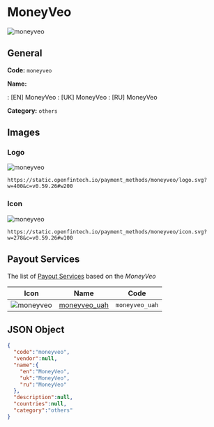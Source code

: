 
# MoneyVeo 
![moneyveo](https://static.openfintech.io/payment_methods/moneyveo/logo.svg?w=400&c=v0.59.26#w200)  

## General 
**Code:** `moneyveo` 
 
**Name:** 
 
:	[EN] MoneyVeo 
:	[UK] MoneyVeo 
:	[RU] MoneyVeo 
 
**Category:** `others` 
 

## Images 

### Logo 
![moneyveo](https://static.openfintech.io/payment_methods/moneyveo/logo.svg?w=400&c=v0.59.26#w200)  

```
https://static.openfintech.io/payment_methods/moneyveo/logo.svg?w=400&c=v0.59.26#w200
```  

### Icon 
![moneyveo](https://static.openfintech.io/payment_methods/moneyveo/icon.svg?w=278&c=v0.59.26#w100)  

```
https://static.openfintech.io/payment_methods/moneyveo/icon.svg?w=278&c=v0.59.26#w100
```  

## Payout Services 
 
The list of [Payout Services](/payout-services/) based on the _MoneyVeo_ 

|Icon|Name|Code| 
|:---:|:---:|:---:| 
|![moneyveo](https://static.openfintech.io/payout_methods/moneyveo/icon.png?w=278&c=v0.59.26#w40) |[moneyveo_uah](/payout-services/moneyveo_uah/)|`moneyveo_uah`| 
 

## JSON Object 

```json
{
  "code":"moneyveo",
  "vendor":null,
  "name":{
    "en":"MoneyVeo",
    "uk":"MoneyVeo",
    "ru":"MoneyVeo"
  },
  "description":null,
  "countries":null,
  "category":"others"
}
```  
